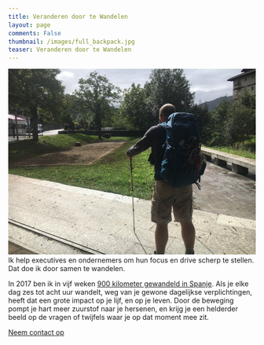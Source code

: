 ```yaml
---
title: Veranderen door te Wandelen
layout: page
comments: False
thumbnail: /images/full_backpack.jpg
teaser: Veranderen door te Wandelen
---
```


![Philippe Faes wandelt](/images/full_backpack.jpg)
Ik help executives en ondernemers om hun focus en drive scherp te stellen. Dat doe ik door samen te wandelen.


In 2017 ben ik in vijf weken [900 kilometer gewandeld in Spanje](/c/pelgrim). Als je elke dag zes tot acht uur wandelt, weg van je gewone dagelijkse verplichtingen, heeft dat een grote impact op je lijf, en op je leven. Door de beweging pompt je hart meer zuurstof naar je hersenen, en krijg je een helderder beeld op de vragen of twijfels waar je op dat moment mee zit.

[Neem contact op](contact)
